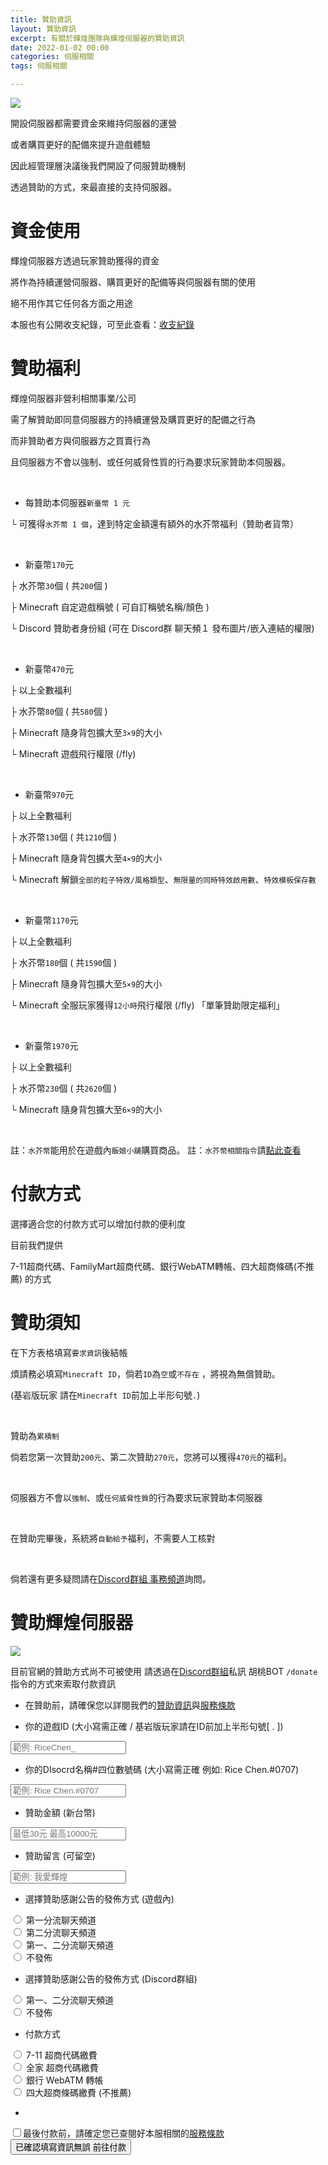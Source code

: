 ```yaml
---
title: 贊助資訊
layout: 贊助資訊
excerpt: 有關於輝煌團隊與輝煌伺服器的贊助資訊
date: 2022-01-02 00:00
categories: 伺服相關 
tags: 伺服相關

---
```


![](https://media.discordapp.net/attachments/596718421966716928/971190210928992267/AddText_05-04-06.36.35.png)


開設伺服器都需要資金來維持伺服器的運營

或者購買更好的配備來提升遊戲體驗

因此經管理層決議後我們開設了伺服贊助機制

透過贊助的方式，來最直接的支持伺服器。



# 資金使用

輝煌伺服器方透過玩家贊助獲得的資金

將作為持續運營伺服器、購買更好的配備等與伺服器有關的使用

絕不用作其它任何各方面之用途

本服也有公開收支紀錄，可至此查看：<a href="https://www.brilliantw.net/收支紀錄">收支紀錄</a>



# 贊助福利

輝煌伺服器非營利相關事業/公司

需了解贊助即同意伺服器方的持續運營及購買更好的配備之行為

而非贊助者方與伺服器方之買賣行為

且伺服器方不會以強制、或任何威脅性質的行為要求玩家贊助本伺服器。

<br />

- 每贊助本伺服器` 新臺幣 1 元 `

└ 可獲得` 水芥幣 1 個 `，達到特定金額還有額外的水芥幣福利（贊助者貨幣）

<br />

- 新臺幣` 170 `元

├ 水芥幣` 30 `個 ( 共` 200 `個 ) 

├ Minecraft 自定遊戲稱號 ( 可自訂稱號名稱/顏色 ) 

└ Discord 贊助者身份組 (可在 Discord群 聊天頻１ 發布圖片/嵌入連結的權限) 

<br />

- 新臺幣` 470 `元

├ 以上全數福利 

├ 水芥幣` 80 `個 ( 共` 580 `個 ) 

├ Minecraft 隨身背包擴大至` 3×9 `的大小 

└ Minecraft 遊戲飛行權限 (/fly) 

<br />

- 新臺幣` 970 `元

├ 以上全數福利

├ 水芥幣` 130 `個 ( 共` 1210 `個 ) 

├ Minecraft 隨身背包擴大至` 4×9 `的大小 

└ Minecraft 解鎖` 全部的粒子特效/風格類型 `、` 無限量的同時特效啟用數 `、` 特效模板保存數 `

<br />

- 新臺幣` 1170 `元

├ 以上全數福利 

├ 水芥幣` 180 `個 ( 共` 1590 `個 ) 

├ Minecraft 隨身背包擴大至` 5×9 `的大小 

└ Minecraft 全服玩家獲得` 12小時 `飛行權限 (/fly) 「單筆贊助限定福利」

<br />

- 新臺幣` 1970 `元

├ 以上全數福利 

├ 水芥幣` 230 `個 ( 共` 2620 `個 ) 

└ Minecraft 隨身背包擴大至` 6×9 `的大小 

<br />

註：` 水芥幣 `能用於在遊戲內` 飯娘小舖 `購買商品。
註：` 水芥幣相關指令 `請<a href="https://www.brilliantw.net/指令教學/#23-稀有貨幣">點此查看</a>


# 付款方式

選擇適合您的付款方式可以增加付款的便利度

目前我們提供

7-11超商代碼、FamilyMart超商代碼、銀行WebATM轉帳、四大超商條碼(不推薦) 的方式

# 贊助須知

在下方表格填寫` 要求資訊 `後結帳

煩請務必填寫` Minecraft ID `，倘若` ID `為` 空 `或` 不存在 ` ，將視為無償贊助。

(基岩版玩家 請在` Minecraft ID `前加上半形句號` . `)

<br />

贊助為` 累積制 `

倘若您第一次贊助` 200元 `、第二次贊助` 270元 `，您將可以獲得` 470元 `的福利。

<br />

伺服器方不會以` 強制 `、或` 任何威脅性質 `的行為要求玩家贊助本伺服器

<br />

在贊助完畢後，系統將` 自動給予 `福利，不需要人工核對

<br />

倘若還有更多疑問請在<a href="https://discord.com/invite/5MHGpAFGEN">Discord群組 事務頻道</a>詢問。

# 贊助輝煌伺服器

![](https://cdn.discordapp.com/attachments/596718421966716928/995552584297353306/AddText_07-10-12.50.04.jpg)

目前官網的贊助方式尚不可被使用
請透過在<a href="https://discord.com/invite/5MHGpAFGEN">Discord群組</a>私訊 胡桃BOT ` /donate `指令的方式來索取付款資訊

- 在贊助前，請確保您以詳閱我們的<a href="https://www.brilliantw.net/贊助資訊">贊助資訊</a>與<a href="https://www.brilliantw.net/服務條款">服務條款</a>


- 你的遊戲ID (大小寫需正確 / 基岩版玩家請在ID前加上半形句號[ . ])
<input id="name" type="text" placeholder="範例: RiceChen_" required>


- 你的DIsocrd名稱#四位數號碼 (大小寫需正確 例如: Rice Chen.#0707)
<input id="name" type="text" placeholder="範例: Rice Chen.#0707" required>


- 贊助金額 (新台幣)
<input id="donate-amount" type="text" placeholder="最低30元 最高10000元" min="30" max="10000" required>


- 贊助留言 (可留空)
<input id="comment" type="text" placeholder="範例: 我愛輝煌">


- 選擇贊助感謝公告的發佈方式 (遊戲內)
<div>
  <input type="radio" id="method1" name="method" value="1">
      <label for="method">第一分流聊天頻道</label>
</div>
<div>
  <input type="radio" id="method2" name="method" value="2">
      <label for="method">第二分流聊天頻道</label>
</div>
<div>
  <input type="radio" id="method3" name="method" value="12">
      <label for="method">第一、二分流聊天頻道</label>
</div>
<div>
    <input type="radio" id="method4" name="method" value="0">
      <label for="method">不發佈</label>
</div>

- 選擇贊助感謝公告的發佈方式 (Discord群組)
<div>
  <input type="radio" id="method11" name="publish" value="12">
      <label for="publish">第一、二分流聊天頻道</label>
</div>
<div>
    <input type="radio" id="method12" name="publish" value="0">
      <label for="publish">不發佈</label>
</div>


- 付款方式 
<div>
  <input type="radio" id="method21" name="way" value="1">
      <label for="way">7-11 超商代碼繳費</label>
</div>
<div>
  <input type="radio" id="method22" name="way" value="2">
      <label for="way">全家 超商代碼繳費</label>
</div>
<div>
  <input type="radio" id="method23" name="way" value="12">
      <label for="way">銀行 WebATM 轉帳</label>
</div>
<div>
    <input type="radio" id="method24" name="way" value="0">
      <label for="way">四大超商條碼繳費 (不推薦)</label>
</div>

-
<div>  
<input type="checkbox" id="tos" name="tos"><label for="tos">最後付款前，請確定您已查閱好本服相關的<a href="https://www.brilliantw.net/服務條款">服務條款</a></label>
</div>
      <input type="button" value="已確認填寫資訊無誤 前往付款">
      
